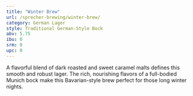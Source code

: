 ```yaml
---
title: "Winter Brew"
url: /sprecher-brewing/winter-brew/
category: German Lager
style: Traditional German-Style Bock
abv: 5.75
ibu: 0
srm: 0
upc: 0
---
```

A flavorful blend of dark roasted and sweet caramel malts defines this smooth and robust lager. The rich, nourishing flavors of a full-bodied Munich bock make this Bavarian-style brew perfect for those long winter nights.

